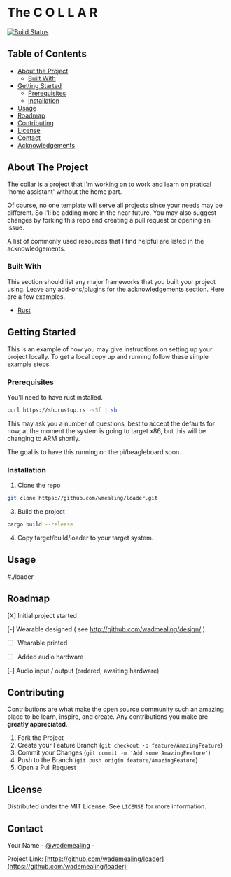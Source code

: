 
<!-- PROJECT SHIELDS -->
<!--
*** I'm using markdown "reference style" links for readability.
*** Reference links are enclosed in brackets [ ] instead of parentheses ( ).
*** See the bottom of this document for the declaration of the reference variables
*** for contributors-url, forks-url, etc. This is an optional, concise syntax you may use.
*** https://www.markdownguide.org/basic-syntax/#reference-style-links
-->

<!-- PROJECT LOGO -->
<br />

<h1> The C O L L A R </h1>

[![Build Status](https://travis-ci.org/wmealing/loader.svg?branch=master)](https://travis-ci.org/wmealing/loader)

<!-- TABLE OF CONTENTS -->
## Table of Contents

* [About the Project](#about-the-project)
  * [Built With](#built-with)
* [Getting Started](#getting-started)
  * [Prerequisites](#prerequisites)
  * [Installation](#installation)
* [Usage](#usage)
* [Roadmap](#roadmap)
* [Contributing](#contributing)
* [License](#license)
* [Contact](#contact)
* [Acknowledgements](#acknowledgements)



<!-- ABOUT THE PROJECT -->
## About The Project

The collar is a project that I'm working on to work and learn on pratical 'home
assistant' without the home part. 


Of course, no one template will serve all projects since your needs may be different. So I'll be adding more in the near future. You may also suggest changes by forking this repo and creating a pull request or opening an issue.

A list of commonly used resources that I find helpful are listed in the acknowledgements.

### Built With
This section should list any major frameworks that you built your project using. Leave any add-ons/plugins for the acknowledgements section. Here are a few examples.
* [Rust](https://www.rust-lang.org/)



<!-- GETTING STARTED -->
## Getting Started

This is an example of how you may give instructions on setting up your project locally.
To get a local copy up and running follow these simple example steps.

### Prerequisites

You'll need to have rust installed.

```sh
curl https://sh.rustup.rs -sSf | sh
```

This may ask you a number of questions, best to accept the defaults for now,
at the moment the system is going to target x86, but this will be changing
to ARM shortly.

The goal is to have this running on the pi/beagleboard soon.


### Installation

1. Clone the repo 
```sh
git clone https://github.com/wmealing/loader.git
```

3. Build the project
```sh
cargo build --release

```

4. Copy target/build/loader to your target system.


<!-- USAGE EXAMPLES -->
## Usage

#./loader


<!-- ROADMAP -->
## Roadmap

[X] Initial project started

[-] Wearable designed ( see http://github.com/wadmealing/design/ )

 - [ ] Wearable printed
 
 - [ ] Added audio hardware
  
[-] Audio input / output (ordered, awaiting hardware)



<!-- CONTRIBUTING -->
## Contributing

Contributions are what make the open source community such an amazing place to be learn, inspire, and create. Any contributions you make are **greatly appreciated**.

1. Fork the Project
2. Create your Feature Branch (`git checkout -b feature/AmazingFeature`)
3. Commit your Changes (`git commit -m 'Add some AmazingFeature'`)
4. Push to the Branch (`git push origin feature/AmazingFeature`)
5. Open a Pull Request


<!-- LICENSE -->
## License

Distributed under the MIT License. See `LICENSE` for more information.


<!-- CONTACT -->
## Contact

Your Name - [@wademealing](https://twitter.com/wademealing) -

Project Link: [https://github.com/wademealing/loader](https://github.com/wademealing/loader)



